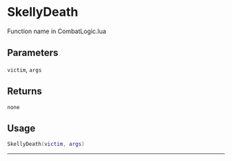 # SkellyDeath
Function name in CombatLogic.lua
## Parameters
`victim`, `args`
## Returns
`none`
## Usage
```lua
SkellyDeath(victim, args)
```
---
